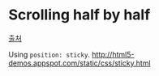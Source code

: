 Scrolling half by half
===

[출처](https://codepen.io/Kseso/pen/JyEWoP)

Using `position: sticky`.
<http://html5-demos.appspot.com/static/css/sticky.html>

